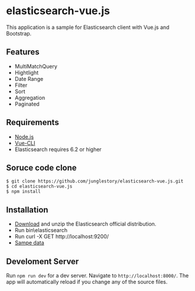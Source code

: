 # elasticsearch-vue.js
This application is a sample for Elasticsearch client with Vue.js and Bootstrap.

## Features
* MultiMatchQuery
* Hightlight
* Date Range
* Filter
* Sort
* Aggregation
* Paginated

## Requirements
* [Node.js](https://nodejs.org/en/download/)
* [Vue-CLI](https://www.npmjs.com/package/vue-cli)
* Elasticsearch requires 6.2 or higher

## Soruce code clone
```shell
$ git clone https://github.com/junglestory/elasticsearch-vue.js.git
$ cd elasticsearch-vue.js
$ npm install
```

## Installation
* [Download](https://www.elastic.co/downloads/elasticsearch) and unzip the Elasticsearch official distribution.
* Run bin\elasticsearch
* Run curl -X GET http://localhost:9200/
* [Sampe data](https://github.com/junglestory/scrape_blog_crawler)


## Develoment Server
Run `npm run dev` for a dev server. Navigate to `http://localhost:8000/`. The app will automatically reload if you change any of the source files.
